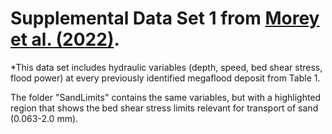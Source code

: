 # Supplemental Data Set 1 from [Morey et al. (2022)](https://agupubs.onlinelibrary.wiley.com/doi/10.1029/2021JF006498). 
*This data set includes hydraulic variables (depth, speed, bed shear stress, flood power) at every previously identified megaflood deposit from Table 1.
<p> The folder "SandLimits" contains the same variables, but with a highlighted region that shows the bed shear stress limits relevant for transport of sand (0.063-2.0 mm).</p>
